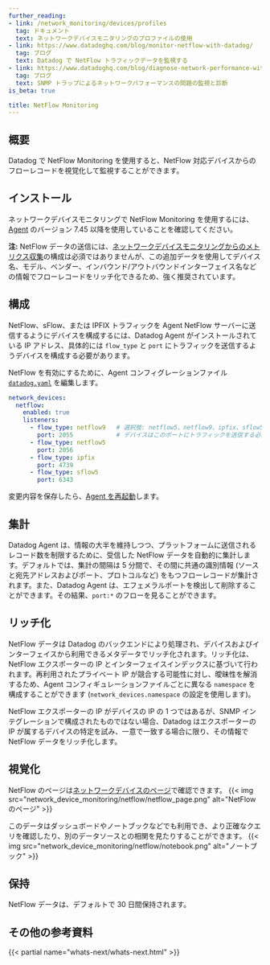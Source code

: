 ```yaml
---
further_reading:
- link: /network_monitoring/devices/profiles
  tag: ドキュメント
  text: ネットワークデバイスモニタリングのプロファイルの使用
- link: https://www.datadoghq.com/blog/monitor-netflow-with-datadog/
  tag: ブログ
  text: Datadog で NetFlow トラフィックデータを監視する
- link: https://www.datadoghq.com/blog/diagnose-network-performance-with-snmp-trap-monitoring/
  tag: ブログ
  text: SNMP トラップによるネットワークパフォーマンスの問題の監視と診断
is_beta: true

title: NetFlow Monitoring
---
```


## 概要

Datadog で NetFlow Monitoring を使用すると、NetFlow 対応デバイスからのフローレコードを視覚化して監視することができます。

## インストール

ネットワークデバイスモニタリングで NetFlow Monitoring を使用するには、[Agent][1] のバージョン 7.45 以降を使用していることを確認してください。

**注:** NetFlow データの送信には、[ネットワークデバイスモニタリングからのメトリクス収集][2]の構成は必須ではありませんが、この追加データを使用してデバイス名、モデル、ベンダー、インバウンド/アウトバウンドインターフェイス名などの情報でフローレコードをリッチ化できるため、強く推奨されています。

## 構成

NetFlow、sFlow、または IPFIX トラフィックを Agent NetFlow サーバーに送信するようにデバイスを構成するには、Datadog Agent がインストールされている IP アドレス、具体的には `flow_type` と `port` にトラフィックを送信するようデバイスを構成する必要があります。

NetFlow を有効にするために、Agent コンフィグレーションファイル [`datadog.yaml`][3] を編集します。

```yaml
network_devices:
  netflow:
    enabled: true
    listeners:
      - flow_type: netflow9   # 選択肢: netflow5、netflow9、ipfix、sflow5
        port: 2055            # デバイスはこのポートにトラフィックを送信する必要があります
      - flow_type: netflow5
        port: 2056
      - flow_type: ipfix
        port: 4739
      - flow_type: sflow5
        port: 6343
```

変更内容を保存したら、[Agent を再起動][4]します。

## 集計

Datadog Agent は、情報の大半を維持しつつ、プラットフォームに送信されるレコード数を制限するために、受信した NetFlow データを自動的に集計します。デフォルトでは、集計の間隔は 5 分間で、その間に共通の識別情報 (ソースと宛先アドレスおよびポート、プロトコルなど) をもつフローレコードが集計されます。また、Datadog Agent は、エフェメラルポートを検出して削除することができます。その結果、`port:*` のフローを見ることができます。

## リッチ化

NetFlow データは Datadog のバックエンドにより処理され、デバイスおよびインターフェイスから利用できるメタデータでリッチ化されます。リッチ化は、NetFlow エクスポーターの IP とインターフェイスインデックスに基づいて行われます。再利用されたプライベート IP が競合する可能性に対し、曖昧性を解消するため、Agent コンフィギュレーションファイルごとに異なる `namespace` を構成することができます (`network_devices.namespace` の設定を使用します)。

NetFlow エクスポーターの IP がデバイスの IP の 1 つではあるが、SNMP インテグレーションで構成されたものではない場合、Datadog はエクスポーターの IP が属するデバイスの特定を試み、一意で一致する場合に限り、その情報で NetFlow データをリッチ化します。

## 視覚化

NetFlow のページは[ネットワークデバイスのページ][5]で確認できます。
{{< img src="network_device_monitoring/netflow/netflow_page.png" alt="NetFlowのページ" >}}

このデータはダッシュボードやノートブックなどでも利用でき、より正確なクエリを確認したり、別のデータソースとの相関を見たりすることができます。
{{< img src="network_device_monitoring/netflow/notebook.png" alt="ノートブック" >}}

## 保持

NetFlow データは、デフォルトで 30 日間保持されます。


## その他の参考資料

{{< partial name="whats-next/whats-next.html" >}}


[1]: https://app.datadoghq.com/account/settings/agent/latest
[2]: /ja/network_monitoring/devices/snmp_metrics/
[3]: /ja/agent/guide/agent-configuration-files/?tab=agentv6v7#agent-main-configuration-file
[4]: /ja/agent/guide/agent-commands/?tab=agentv6v7#start-stop-and-restart-the-agent
[5]: https://app.datadoghq.com/infrastructure/devices?facets=&viewTab=netflow
